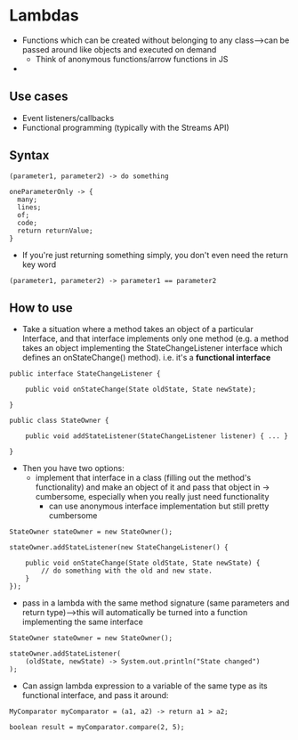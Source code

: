 # Lambdas

* Functions which can be created without belonging to any class-->can be passed around like objects and executed on demand
  - Think of anonymous functions/arrow functions in JS
*
## Use cases

* Event listeners/callbacks
* Functional programming (typically with the Streams API)

## Syntax

`(parameter1, parameter2) -> do something`

```
oneParameterOnly -> {
  many;
  lines;
  of;
  code;
  return returnValue;
}
```

* If you're just returning something simply, you don't even need the return key word

`(parameter1, parameter2) -> parameter1 == parameter2`


## How to use

* Take a situation where a method takes an object of a particular Interface, and that interface implements only one method (e.g. a method takes an object implementing the StateChangeListener interface which defines an onStateChange() method). i.e. it's a **functional interface**

```
public interface StateChangeListener {

    public void onStateChange(State oldState, State newState);

}

public class StateOwner {

    public void addStateListener(StateChangeListener listener) { ... }

}
```


* Then you have two options:
  - implement that interface in a class (filling out the method's functionality) and make an object of it and pass that object in -> cumbersome, especially when you really just need functionality
    - can use anonymous interface implementation but still pretty cumbersome

```
StateOwner stateOwner = new StateOwner();

stateOwner.addStateListener(new StateChangeListener() {

    public void onStateChange(State oldState, State newState) {
        // do something with the old and new state.
    }
});
```


  - pass in a lambda with the same method signature (same parameters and return type)-->this will automatically be turned into a function implementing the same interface

```
StateOwner stateOwner = new StateOwner();

stateOwner.addStateListener(
    (oldState, newState) -> System.out.println("State changed")
);
```


* Can assign lambda expression to a variable of the same type as its functional interface, and pass it around:

```
MyComparator myComparator = (a1, a2) -> return a1 > a2;

boolean result = myComparator.compare(2, 5);
```
